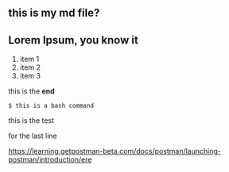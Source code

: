 ## this is my md file?

## Lorem Ipsum, you know it

1. item 1
1. item 2
1. item 3

this is the **end**

```
$ this is a bash command
```

this is the test

for the last line

<https://learning.getpostman-beta.com/docs/postman/launching-postman/introduction/ere>
